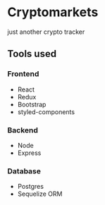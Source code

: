 # Cryptomarkets

just another crypto tracker

## Tools used

### Frontend

* React
* Redux
* Bootstrap
* styled-components

### Backend

* Node
* Express

### Database

* Postgres
* Sequelize ORM
